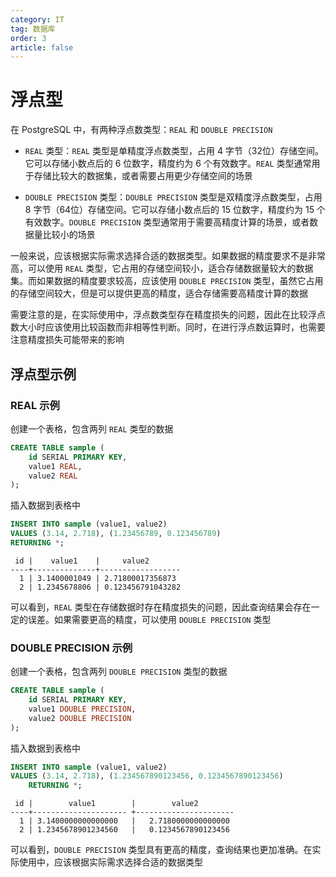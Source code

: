 ```yaml
---
category: IT
tag: 数据库
order: 3
article: false
---
```


# 浮点型

在 PostgreSQL 中，有两种浮点数类型：`REAL` 和 `DOUBLE PRECISION`

- `REAL` 类型：`REAL` 类型是单精度浮点数类型，占用 4 字节（32位）存储空间。它可以存储小数点后的 6 位数字，精度约为 6 个有效数字。`REAL` 类型通常用于存储比较大的数据集，或者需要占用更少存储空间的场景

- `DOUBLE PRECISION` 类型：`DOUBLE PRECISION` 类型是双精度浮点数类型，占用 8 字节（64位）存储空间。它可以存储小数点后的 15 位数字，精度约为 15 个有效数字。`DOUBLE PRECISION` 类型通常用于需要高精度计算的场景，或者数据量比较小的场景

一般来说，应该根据实际需求选择合适的数据类型。如果数据的精度要求不是非常高，可以使用 `REAL` 类型，它占用的存储空间较小，适合存储数据量较大的数据集。而如果数据的精度要求较高，应该使用 `DOUBLE PRECISION` 类型，虽然它占用的存储空间较大，但是可以提供更高的精度，适合存储需要高精度计算的数据

需要注意的是，在实际使用中，浮点数类型存在精度损失的问题，因此在比较浮点数大小时应该使用比较函数而非相等性判断。同时，在进行浮点数运算时，也需要注意精度损失可能带来的影响

## 浮点型示例

### REAL 示例

创建一个表格，包含两列 `REAL` 类型的数据

```sql
CREATE TABLE sample (
    id SERIAL PRIMARY KEY,
    value1 REAL,
    value2 REAL
);
```

插入数据到表格中

```sql
INSERT INTO sample (value1, value2) 
VALUES (3.14, 2.718), (1.23456789, 0.123456789)
RETURNING *;
```

```text
 id |    value1    |     value2
----+--------------+------------------
  1 | 3.1400001049 | 2.71800017356873
  2 | 1.2345678806 | 0.123456791043282
```

可以看到，`REAL` 类型在存储数据时存在精度损失的问题，因此查询结果会存在一定的误差。如果需要更高的精度，可以使用 `DOUBLE PRECISION` 类型

### DOUBLE PRECISION 示例

创建一个表格，包含两列 `DOUBLE PRECISION` 类型的数据

```sql
CREATE TABLE sample (
    id SERIAL PRIMARY KEY,
    value1 DOUBLE PRECISION,
    value2 DOUBLE PRECISION
);
```

插入数据到表格中

```sql
INSERT INTO sample (value1, value2) 
VALUES (3.14, 2.718), (1.234567890123456, 0.1234567890123456)
    RETURNING *;
```

```text
 id |        value1        |        value2
----+--------------------- +----------------------
  1 | 3.1400000000000000   |   2.7180000000000000
  2 | 1.2345678901234560   |   0.1234567890123456
```

可以看到，`DOUBLE PRECISION` 类型具有更高的精度，查询结果也更加准确。在实际使用中，应该根据实际需求选择合适的数据类型